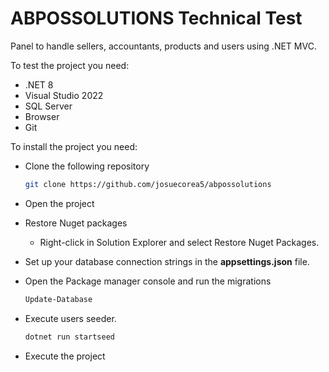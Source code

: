 # ABPOSSOLUTIONS Technical Test

Panel to handle sellers, accountants, products and users using .NET MVC.

To test the project you need:
- .NET 8
- Visual Studio 2022
- SQL Server
- Browser
- Git

To install the project you need:
- Clone the following repository
  ```bash
  git clone https://github.com/josuecorea5/abpossolutions
  ```
- Open the project

- Restore Nuget packages
  - Right-click in Solution Explorer and select Restore Nuget Packages.  

- Set up your database connection strings in the **appsettings.json** file.

- Open the Package manager console and run the migrations
  ```bash
  Update-Database
  ```

- Execute users seeder.
  ```bash
  dotnet run startseed
  ```

- Execute the project
